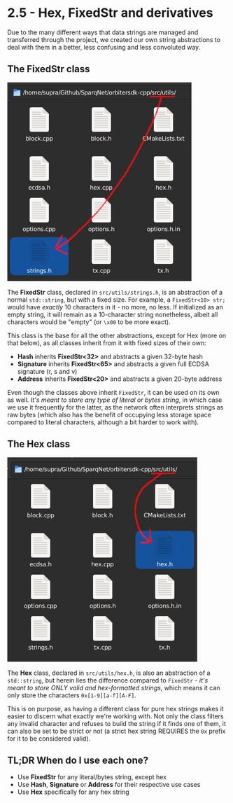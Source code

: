 # 2.5 - Hex, FixedStr and derivatives

Due to the many different ways that data strings are managed and transferred through the project, we created our own string abstractions to deal with them in a better, less confusing and less convoluted way.

## The FixedStr class

![Strings](img/Strings.png)

The **FixedStr** class, declared in `src/utils/strings.h`, is an abstraction of a normal `std::string`, but with a fixed size. For example, a `FixedStr<10> str;` would have *exactly* 10 characters in it - no more, no less. If initialized as an empty string, it will remain as a 10-character string nonetheless, albeit all characters would be "empty" (or `\x00` to be more exact).

This class is the base for all the other abstractions, except for Hex (more on that below), as all classes inherit from it with fixed sizes of their own:

* **Hash** inherits **FixedStr\<32>** and abstracts a given 32-byte hash
* **Signature** inherits **FixedStr\<65>** and abstracts a given full ECDSA signature (r, s and v)
* **Address** inherits **FixedStr\<20>** and abstracts a given 20-byte address

Even though the classes above inherit `FixedStr`, it can be used on its own as well. *It's meant to store any type of literal or bytes string*, in which case we use it frequently for the latter, as the network often interprets strings as raw bytes (which also has the benefit of occupying less storage space compared to literal characters, although a bit harder to work with).

## The Hex class

![Hex](img/Hex.png)

The **Hex** class, declared in `src/utils/hex.h`, is also an abstraction of a `std::string`, but herein lies the difference compared to `FixedStr` - *it's meant to store ONLY valid and hex-formatted strings*, which means it can only store the characters `0x[1-9][a-f][A-F]`.

This is on purpose, as having a different class for pure hex strings makes it easier to discern what exactly we're working with. Not only the class filters any invalid character and refuses to build the string if it finds one of them, it can also be set to be strict or not (a strict hex string REQUIRES the `0x` prefix for it to be considered valid).

## TL;DR When do I use each one?

* Use **FixedStr** for any literal/bytes string, except hex
* Use **Hash**, **Signature** or **Address** for their respective use cases
* Use **Hex** specifically for any hex string

